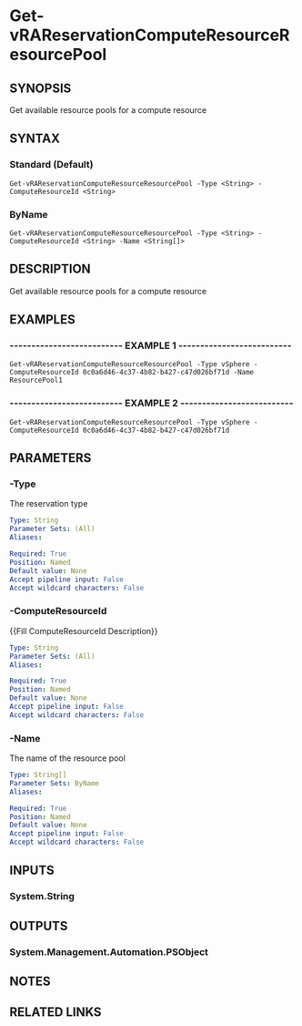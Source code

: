 # Get-vRAReservationComputeResourceResourcePool

## SYNOPSIS
Get available resource pools for a compute resource

## SYNTAX

### Standard (Default)
```
Get-vRAReservationComputeResourceResourcePool -Type <String> -ComputeResourceId <String>
```

### ByName
```
Get-vRAReservationComputeResourceResourcePool -Type <String> -ComputeResourceId <String> -Name <String[]>
```

## DESCRIPTION
Get available resource pools for a compute resource

## EXAMPLES

### -------------------------- EXAMPLE 1 --------------------------
```
Get-vRAReservationComputeResourceResourcePool -Type vSphere -ComputeResourceId 0c0a6d46-4c37-4b82-b427-c47d026bf71d -Name ResourcePool1
```

### -------------------------- EXAMPLE 2 --------------------------
```
Get-vRAReservationComputeResourceResourcePool -Type vSphere -ComputeResourceId 0c0a6d46-4c37-4b82-b427-c47d026bf71d
```

## PARAMETERS

### -Type
The reservation type

```yaml
Type: String
Parameter Sets: (All)
Aliases: 

Required: True
Position: Named
Default value: None
Accept pipeline input: False
Accept wildcard characters: False
```

### -ComputeResourceId
{{Fill ComputeResourceId Description}}

```yaml
Type: String
Parameter Sets: (All)
Aliases: 

Required: True
Position: Named
Default value: None
Accept pipeline input: False
Accept wildcard characters: False
```

### -Name
The name of the resource pool

```yaml
Type: String[]
Parameter Sets: ByName
Aliases: 

Required: True
Position: Named
Default value: None
Accept pipeline input: False
Accept wildcard characters: False
```

## INPUTS

### System.String

## OUTPUTS

### System.Management.Automation.PSObject

## NOTES

## RELATED LINKS

